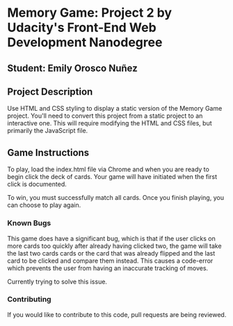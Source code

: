 # Memory Game: Project 2 by Udacity's Front-End Web Development Nanodegree
## Student: Emily Orosco Nuñez



## Project Description 

Use HTML and CSS styling to display a static version of the Memory Game project. You'll need to convert this project from a static project to an interactive one. This will require modifying the HTML and CSS files, but primarily the JavaScript file.

## Game Instructions

To play, load the index.html file via Chrome and when you are ready to begin click the deck of cards. Your game will have initiated when the first click is documented. 

To win, you must successfully match all cards. Once you finish playing, you can choose to play again.  

### Known Bugs

This game does have a significant bug, which is that if the user clicks on more cards too quickly after already having clicked two, the game will take the last two cards cards or the card that was already flipped and the last card to be clicked and compare them instead. This causes a code-error which prevents the user from having an inaccurate tracking of moves. 

Currently trying to solve this issue.

### Contributing

If you would like to contribute to this code, pull requests are being reviewed.  

